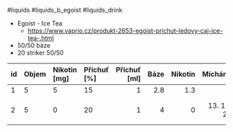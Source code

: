 
#liquids #liquids_b_egoist #liquids_drink 

- Egoist - Ice Tea
	- https://www.vaprio.cz/produkt-2653-egoist-prichut-ledovy-caj-ice-tea-.html
- 50/50 báze
- 20 striker 50/50

| id | Objem | Nikotin [mg] |Příchuť [%] | Příchuť [ml] | Báze | Nikotin | Mícháno | Pozn. |
| :-- | :-- | :-- | :-- | --: | --: | --: | --: | :-- |
| 1 | 5 | 5 | 15 | 1 | 2.8 | 1.3 | | |
| 2 | 5 | 0 | 20 | 1 | 4 | 0 | 13. 12. 23 | podle doporuč. dávkování |


